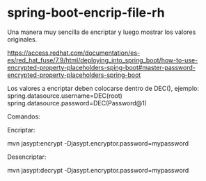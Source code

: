 # spring-boot-encrip-file-rh
Una manera muy sencilla de encriptar y luego mostrar los valores originales.

https://access.redhat.com/documentation/es-es/red_hat_fuse/7.9/html/deploying_into_spring_boot/how-to-use-encrypted-property-placeholders-sping-boot#master-password-encrypted-property-placeholders-spring-boot

Los valores a encriptar deben colocarse dentro de DEC(), ejemplo:
spring.datasource.username=DEC(root)
spring.datasource.password=DEC(Password@1)

Comandos:

Encriptar:

mvn jasypt:encrypt -Djasypt.encryptor.password=mypassword

Desencriptar:

mvn jasypt:decrypt -Djasypt.encryptor.password=mypassword
